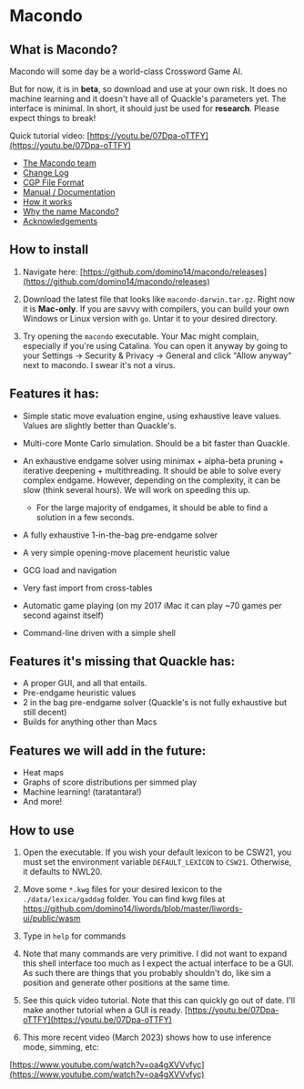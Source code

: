# Macondo

## What is Macondo?

Macondo will some day be a world-class Crossword Game AI.

But for now, it is in **beta**, so download and use at your own risk. It does no machine learning and it doesn't have all of Quackle's parameters yet. The interface is minimal. In short, it should just be used for **research**. Please expect things to break!

Quick tutorial video: [https://youtu.be/07Dpa-oTTFY](https://youtu.be/07Dpa-oTTFY)

- [The Macondo team](/macondo/team.html)
- [Change Log](/macondo/changelog.html)
- [CGP File Format](https://github.com/domino14/macondo/tree/master/cgp#readme)
- [Manual / Documentation](/macondo/manual)
- [How it works](/macondo/howitworks.html)
- [Why the name Macondo?](/macondo/name.html)
- [Acknowledgements](/macondo/acknowledgements.html)

## How to install

1. Navigate here: [https://github.com/domino14/macondo/releases](https://github.com/domino14/macondo/releases)

2. Download the latest file that looks like `macondo-darwin.tar.gz`. Right now it is **Mac-only**. If you are savvy with compilers, you can build your own Windows or Linux version with `go`. Untar it to your desired directory.

3. Try opening the `macondo` executable. Your Mac might complain, especially if you're using Catalina. You can open it anyway by going to your Settings -> Security & Privacy -> General and click "Allow anyway" next to macondo. I swear it's not a virus.

## Features it has:

- Simple static move evaluation engine, using exhaustive leave values. Values
  are slightly better than Quackle's.
- Multi-core Monte Carlo simulation. Should be a bit faster than Quackle.
- An exhaustive endgame solver using minimax + alpha-beta pruning + iterative deepening + multithreading. It should be able to solve every complex endgame. However, depending on the complexity, it can be slow (think several hours). We will work on speeding this up.

  - For the large majority of endgames, it should be able to find a solution in a few seconds.

- A fully exhaustive 1-in-the-bag pre-endgame solver
- A very simple opening-move placement heuristic value
- GCG load and navigation
- Very fast import from cross-tables
- Automatic game playing (on my 2017 iMac it can play ~70 games per second against itself)
- Command-line driven with a simple shell

## Features it's missing that Quackle has:

- A proper GUI, and all that entails.
- Pre-endgame heuristic values
- 2 in the bag pre-endgame solver (Quackle's is not fully exhaustive but still decent)
- Builds for anything other than Macs

## Features we will add in the future:

- Heat maps
- Graphs of score distributions per simmed play
- Machine learning! (taratantara!)
- And more!

## How to use

1. Open the executable. If you wish your default lexicon to be CSW21, you
   must set the environment variable `DEFAULT_LEXICON` to `CSW21`. Otherwise, it defaults to NWL20.

2. Move some `*.kwg` files for your desired lexicon to the `./data/lexica/gaddag` folder. You can find kwg files at https://github.com/domino14/liwords/blob/master/liwords-ui/public/wasm

3. Type in `help` for commands

4. Note that many commands are very primitive. I did not want to expand this shell interface too much as I expect the actual interface to be a GUI. As such there are things that you probably shouldn't do, like sim a position and generate other positions at the same time.

5. See this quick video tutorial. Note that this can quickly go out of date. I'll make another tutorial when a GUI is ready. [https://youtu.be/07Dpa-oTTFY](https://youtu.be/07Dpa-oTTFY)

6. This more recent video (March 2023) shows how to use inference mode, simming, etc:

[https://www.youtube.com/watch?v=oa4gXVVvfyc](https://www.youtube.com/watch?v=oa4gXVVvfyc)